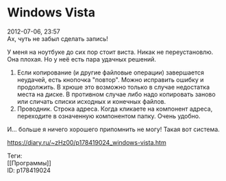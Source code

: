 Windows Vista
==============

   
 2012-07-06, 23:57   
  Ах, чуть не забыл сделать запись!   
   
 У меня на ноутбуке до сих пор стоит виста. Никак не переустановлю. Она плохая. Но у неё есть пара удачных решений.   
   
 1. Если копирование (и другие файловые операции) завершается неудачей, есть кнопочка "повтор". Можно исправить ошибку и продолжить. В хрюше это возможно только в случае недостатка места на диске. В противном случае либо надо копировать заново или сличать списки исходных и конечных файлов.   
 2. Проводник. Строка адреса. Когда кликаете на компонент адреса, переходите в означенную компонентом папку. Очень удобно.   
   
 И... больше я ничего хорошего припомнить не могу! Такая вот система.   
    
 <https://diary.ru/~zHz00/p178419024_windows-vista.htm>   
   
 Теги:   
 [[Программы]]   
 ID: p178419024